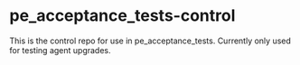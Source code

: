 # pe_acceptance_tests-control

This is the control repo for use in pe_acceptance_tests. Currently only used for testing agent upgrades.

